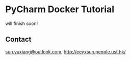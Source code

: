 # PyCharm Docker Tutorial

will finish soon!
 
## Contact

sun.yuxiang@outlook.com, http://eeyxsun.people.ust.hk/

